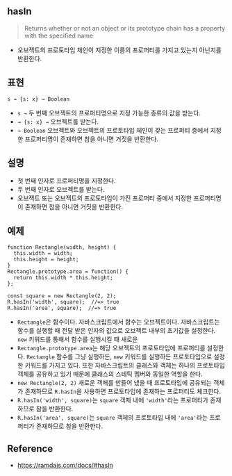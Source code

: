 ## hasIn
> Returns whether or not an object or its prototype chain has a property with the specified name
- 오브젝트의 프로토타입 체인이 지정한 이름의 프로퍼티를 가지고 있는지 아닌지를 반환한다.

## 표현
```
s → {s: x} → Boolean
```
- `s →` 두 번째 오브젝트의 프로퍼티명으로 지정 가능한 종류의 값을 받는다.
- `→ {s: x} →` 오브젝트를 받는다.
- `→ Boolean` 오브젝트와 오브젝트의 프로토타입 체인이 갖는 프로퍼티 중에서 지정한 프로퍼티명이 존재하면 참을 아니면 거짓을 반환한다.

## 설명
- 첫 번째 인자로 프로퍼티명을 지정한다.
- 두 번째 인자로 오브젝트를 받는다.
- 오브젝트 또는 오브젝트의 프로토타입이 가진 프로퍼티 중에서 지정한 프로퍼티명이 존재하면 참을 아니면 거짓을 반환한다.

## 예제
```
function Rectangle(width, height) {
  this.width = width;
  this.height = height;
}
Rectangle.prototype.area = function() {
  return this.width * this.height;
};

const square = new Rectangle(2, 2);
R.hasIn('width', square);  //=> true
R.hasIn('area', square);  //=> true
```
- `Rectangle`은 함수이다. 자바스크립트에서 함수는 오브젝트이다. 자바스크립트는 함수를 실행할 때 전달 받은 인자의 값으로 오브젝트 내부의 초기값을 설정한다. `new` 키워드를 통해서 함수를 실행시킬 때 새로운 
- `Rectangle.prototype.area`는 해당 오브젝트의 프로토타입에 프로퍼티를 설정한다. `Rectangle` 함수를 그냥 실행하든, `new` 키워드를 실행하든 프로토타입으로 설정한 키워드를 가지고 있다. 또한 자바스크립트의 클래스와 객체는 하나의 프로토타입 객체를 공유하고 있기 때문에 클래스의 스테틱 멤버와 동일한 역할을 한다.
- `new Rectangle(2, 2)` 새로운 객체를 만들어 냈을 때 프로토타입에 공유되는 객체가 존재하므로 `R.hasIn`을 사용하면 프로토타입에 존재하는 프로퍼티도 체크한다.
- `R.hasIn('width', square)`는 `square` 객체 내에 `'width'`라는 프로퍼티가 존재하므로 참을 반환한다.
- `R.hasIn('area', square)`는 `square` 객체의 프로토타입 내에 `'area'`라는 프로퍼티가 존재하므로 참을 반환한다.

## Reference
- https://ramdajs.com/docs/#hasIn
